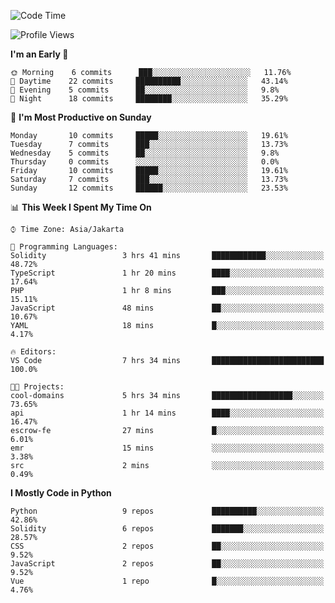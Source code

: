 <!--START_SECTION:waka-->
![Code Time](http://img.shields.io/badge/Code%20Time-1%2C184%20hrs%2017%20mins-blue)

![Profile Views](http://img.shields.io/badge/Profile%20Views-8-blue)

**I'm an Early 🐤** 

```text
🌞 Morning    6 commits      ███░░░░░░░░░░░░░░░░░░░░░░   11.76% 
🌆 Daytime    22 commits     ██████████░░░░░░░░░░░░░░░   43.14% 
🌃 Evening    5 commits      ██░░░░░░░░░░░░░░░░░░░░░░░   9.8% 
🌙 Night      18 commits     ████████░░░░░░░░░░░░░░░░░   35.29%

```
📅 **I'm Most Productive on Sunday** 

```text
Monday       10 commits     █████░░░░░░░░░░░░░░░░░░░░   19.61% 
Tuesday      7 commits      ███░░░░░░░░░░░░░░░░░░░░░░   13.73% 
Wednesday    5 commits      ██░░░░░░░░░░░░░░░░░░░░░░░   9.8% 
Thursday     0 commits      ░░░░░░░░░░░░░░░░░░░░░░░░░   0.0% 
Friday       10 commits     █████░░░░░░░░░░░░░░░░░░░░   19.61% 
Saturday     7 commits      ███░░░░░░░░░░░░░░░░░░░░░░   13.73% 
Sunday       12 commits     ██████░░░░░░░░░░░░░░░░░░░   23.53%

```


📊 **This Week I Spent My Time On** 

```text
⌚︎ Time Zone: Asia/Jakarta

💬 Programming Languages: 
Solidity                 3 hrs 41 mins       ████████████░░░░░░░░░░░░░   48.72% 
TypeScript               1 hr 20 mins        ████░░░░░░░░░░░░░░░░░░░░░   17.64% 
PHP                      1 hr 8 mins         ███░░░░░░░░░░░░░░░░░░░░░░   15.11% 
JavaScript               48 mins             ██░░░░░░░░░░░░░░░░░░░░░░░   10.67% 
YAML                     18 mins             █░░░░░░░░░░░░░░░░░░░░░░░░   4.17%

🔥 Editors: 
VS Code                  7 hrs 34 mins       █████████████████████████   100.0%

🐱‍💻 Projects: 
cool-domains             5 hrs 34 mins       ██████████████████░░░░░░░   73.65% 
api                      1 hr 14 mins        ████░░░░░░░░░░░░░░░░░░░░░   16.47% 
escrow-fe                27 mins             █░░░░░░░░░░░░░░░░░░░░░░░░   6.01% 
emr                      15 mins             ░░░░░░░░░░░░░░░░░░░░░░░░░   3.38% 
src                      2 mins              ░░░░░░░░░░░░░░░░░░░░░░░░░   0.49%

```

**I Mostly Code in Python** 

```text
Python                   9 repos             ██████████░░░░░░░░░░░░░░░   42.86% 
Solidity                 6 repos             ███████░░░░░░░░░░░░░░░░░░   28.57% 
CSS                      2 repos             ██░░░░░░░░░░░░░░░░░░░░░░░   9.52% 
JavaScript               2 repos             ██░░░░░░░░░░░░░░░░░░░░░░░   9.52% 
Vue                      1 repo              █░░░░░░░░░░░░░░░░░░░░░░░░   4.76%

```



<!--END_SECTION:waka-->
